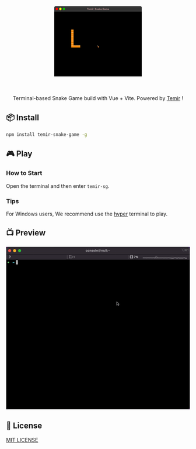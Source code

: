 <div align="center">
	<br>
	<br>
	<img width="240" alt="Temir" src="./logo.svg">
	<br>
	<br>
	<br>
</div>


<p align='center'>
Terminal-based Snake Game build with Vue + Vite. Powered by <a href="https://github.com/webfansplz/temir">Temir</a> !
</p>


## 📦 Install

```sh
npm install temir-snake-game -g
```

## 🎮 Play

### How to Start

Open the terminal and then enter `temir-sg`.

### Tips

For Windows users, We recommend use the [hyper](https://github.com/vercel/hyper) terminal to play.

## 📺 Preview

![](./temir-snake-game.gif)

## 📄 License

[MIT LICENSE](./LICENSE)
